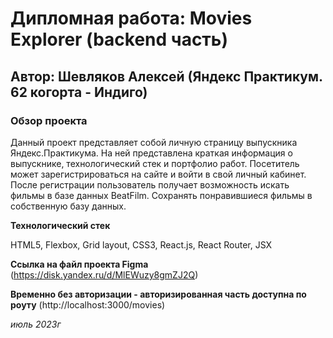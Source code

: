 # Дипломная работа: Movies Explorer (backend часть)

## Автор: Шевляков Алексей (Яндекс Практикум. 62 когорта - Индиго)

### Обзор проекта

Данный проект представляет собой личную страницу выпускника Яндекс.Практикума. На ней представлена краткая информация о выпускнике, технологический стек и портфолио работ. Посетитель может зарегистрироваться на сайте и войти в свой личный кабинет. После регистрации пользователь получает возможность искать фильмы в базе данных BeatFilm. Сохранять понравившиеся фильмы в собственную базу данных.

**Технологический стек**

HTML5, Flexbox, Grid layout, CSS3, React.js, React Router, JSX

**Ссылка на файл проекта Figma**
(https://disk.yandex.ru/d/MlEWuzy8gmZJ2Q)

**Временно без авторизации - авторизированная часть доступна по роуту**
(http://localhost:3000/movies)


_июль 2023г_


